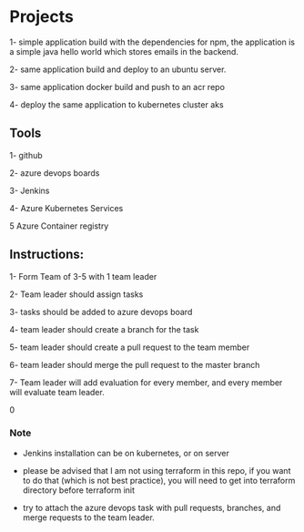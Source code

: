 # Projects

1- simple application build with the dependencies for npm, the application is a simple java hello world which stores emails in the backend.

2- same application build and deploy to an ubuntu server.

3- same application docker build and push to an acr repo

4- deploy the same application to kubernetes cluster aks

## Tools

1- github

2- azure devops boards

3- Jenkins

4- Azure Kubernetes Services

5 Azure Container registry

## Instructions:

1- Form Team of 3-5 with 1 team leader

2- Team leader should assign tasks

3- tasks should be added to azure devops board

4- team leader should create a branch for the task

5- team leader should create a pull request to the team member

6- team leader should merge the pull request to the master branch

7- Team leader will add evaluation for every member, and every member will evaluate team leader.

0
### Note

- Jenkins installation can be on kubernetes, or on server

- please be advised that I am not using terraform in this repo, if you want to do that (which is not best practice), you will need to get into terraform directory before terraform init

- try to attach the azure devops task with pull requests, branches, and merge requests to the team leader.
